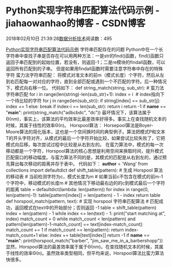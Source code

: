 
# Python实现字符串匹配算法代码示例 - jiahaowanhao的博客 - CSDN博客


2018年02月10日 21:39:28[数据分析技术](https://me.csdn.net/jiahaowanhao)阅读数：495


[Python实现字符串匹配算法代码示例](http://cda.pinggu.org/view/24700.html)
字符串匹配存在的问题
Python中在一个长字符串中查找子串是否存在可以用两种方法：一是str的find()函数，find()函数只返回子串匹配到的起始位置，若没有，则返回-1；二是re模块的findall函数，可以返回所有匹配到的子串。
但是如果用findall函数时需要注意字符串中存在的特殊字符
蛮力法字符串匹配：
将模式对准文本的前m（模式长度）个字符，然后从左到右匹配每一对对应的字符，直到全部匹配或遇到一个不匹配的字符。后一种情况下，模式向右移一位。
代码如下：
def string_match(string, sub_str):
\# 蛮力法字符串匹配
for i in range(len(string)-len(sub_str)+1):
index = i  \# index指向下一个待比较的字符
for j in range(len(sub_str)):
if string[index] == sub_str[j]:
index += 1
else:
break
if index-i == len(sub_str):
return i
return -1
if __name__ == "__main__":
print(string_match("adbcbdc", "dc"))
最坏情况下，该算法属于Θ(nm)，事实上，该算法的平均效率比最差效率好得多。事实上在查找随机文本的时候，其属于线性的效率Θ(n)。
Horspool算法：
Horsepool算法是Boyer-Moore算法的简化版本，这也是一个空间换时间的典型例子。算法把模式P和文本T的开头字符对齐，从模式的最后一个字符开始比较，如果尝试比较失败了，它把模式向后移。每次尝试过程中比较是从右到左的。
在蛮力算法中，模式的每一次移动都是一个字符，Horspool算法的核心思想是利用空间来换取时间，提升模式匹配窗口的移动幅度。与蛮力算法不同的是，其模式的匹配是从右到左的，通过预先算出每次移动的距离并存于表中。
代码如下：
__author__ = 'Wang'
from collections import defaultdict
def shift_table(pattern):
\# 生成 Horspool 算法的移动表
\# 当前检测字符为c，模式长度为m
\# 如果当前c不包含在模式的前m-1个字符中，移动模式的长度m
\# 其他情况下移动最右边的的c到模式最后一个字符的距离
table = defaultdict(lambda: len(pattern))
for index in range(0, len(pattern)-1):
table[pattern[index]] = len(pattern) - 1 - index
return table
def horspool_match(pattern, text):
\# 实现 horspool 字符串匹配算法
\# 匹配成功，返回模式在text中的开始部分；否则返回 -1
table = shift_table(pattern)
index = len(pattern) - 1
while index <= len(text) - 1:
print("start matching at", index)
match_count = 0
while match_count < len(pattern) and pattern[len(pattern)-1-match_count] == text[index-match_count]:
match_count += 1
if match_count == len(pattern):
return index-match_count+1
else:
index += table[text[index]]
return -1
if __name__ == "__main__":
print(horspool_match("barber", "jim_saw_me_in_a_barbershopp"))
显然，Horspool算法的最差效率属于属于Θ(nm)。在查找随机文本的时候，其属于线性的效率Θ(n)。虽然效率类型相同，但平均来说，Horspool算法比蛮力算法快很多。

